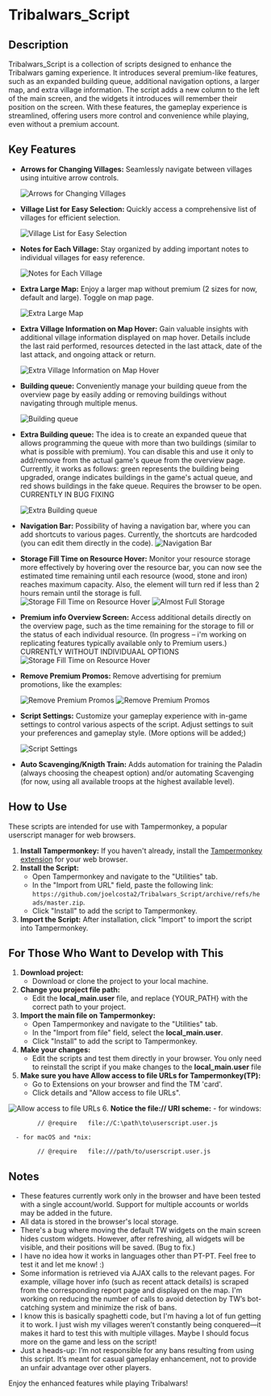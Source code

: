 # Tribalwars_Script

## Description

Tribalwars_Script is a collection of scripts designed to enhance the Tribalwars gaming experience. It introduces several premium-like features, such as an expanded building queue, additional navigation options, a larger map, and extra village information. The script adds a new column to the left of the main screen, and the widgets it introduces will remember their position on the screen. With these features, the gameplay experience is streamlined, offering users more control and convenience while playing, even without a premium account.

## Key Features

- **Arrows for Changing Villages:** Seamlessly navigate between villages using intuitive arrow controls.
  
  ![Arrows for Changing Villages](img/navigationArrows.png)

- **Village List for Easy Selection:** Quickly access a comprehensive list of villages for efficient selection.
  
  ![Village List for Easy Selection](img/villageList.png)

- **Notes for Each Village:** Stay organized by adding important notes to individual villages for easy reference.
  
  ![Notes for Each Village](img/notepad.png)

- **Extra Large Map:** Enjoy a larger map without premium (2 sizes for now, default and large). Toggle on map page.
  
  ![Extra Large Map](img/largeMap.png)

- **Extra Village Information on Map Hover:** Gain valuable insights with additional village information displayed on map hover. Details include the last raid performed, resources detected in the last attack, date of the last attack, and ongoing attack or return.
  
  ![Extra Village Information on Map Hover](img/mapVillageHoverExtraInfo.png)

- **Building queue:** Conveniently manage your building queue from the overview page by easily adding or removing buildings without navigating through multiple menus.
  
  ![Building queue](img/extraBuildQueue0.png)

- **Extra Building queue:** The idea is to create an expanded queue that allows programming the queue with more than two buildings (similar to what is possible with premium). You can disable this and use it only to add/remove from the actual game's queue from the overview page.
Currently, it works as follows: green represents the building being upgraded, orange indicates buildings in the game's actual queue, and red shows buildings in the fake queue. Requires the browser to be open. CURRENTLY IN BUG FIXING
  
  ![Extra Building queue](img/extraBuildQueue.png)

- **Navigation Bar:** Possibility of having a navigation bar, where you can add shortcuts to various pages. Currently, the shortcuts are hardcoded (you can edit them directly in the code).
  ![Navigation Bar](img/navigationBar.png)

- **Storage Fill Time on Resource Hover:** Monitor your resource storage more effectively by hovering over the resource bar, you can now see the estimated time remaining until each resource (wood, stone and iron) reaches maximum capacity. Also, the element will turn red if less than 2 hours remain until the storage is full. 
  ![Storage Fill Time on Resource Hover](img/ressourceFullHover.png)
  ![Almost Full Storage](img/storageAlmostFull.png)

- **Premium info Overview Screen:** Access additional details directly on the overview page, such as the time remaining for the storage to fill or the status of each individual resource. (In progress – i'm working on replicating features typically available only to Premium users.) CURRENTLY WITHOUT INDIVIDUAAL OPTIONS
  ![Storage Fill Time on Resource Hover](img/overviewExtraInfo.png)

- **Remove Premium Promos:** Remove advertising for premium promotions, like the examples:
  
  ![Remove Premium Promos](img/premium_promo.png)
  ![Remove Premium Promos](img/premium_promo2.png)

- **Script Settings:** Customize your gameplay experience with in-game settings to control various aspects of the script. Adjust settings to suit your preferences and gameplay style. (More options will be added;)
  
  ![Script Settings](img/scriptSettings.png)

- **Auto Scavenging/Knigth Train:** Adds automation for training the Paladin (always choosing the cheapest option) and/or automating Scavenging (for now, using all available troops at the highest available level).

## How to Use

These scripts are intended for use with Tampermonkey, a popular userscript manager for web browsers.

1. **Install Tampermonkey:** If you haven't already, install the [Tampermonkey extension](https://www.tampermonkey.net/) for your web browser.
2. **Install the Script:**
   - Open Tampermonkey and navigate to the "Utilities" tab.
   - In the "Import from URL" field, paste the following link: `https://github.com/joelcosta2/Tribalwars_Script/archive/refs/heads/master.zip`.
   - Click "Install" to add the script to Tampermonkey.
3. **Import the Script:** After installation, click "Import" to import the script into Tampermonkey.

## For Those Who Want to Develop with This
1. **Download project:**
   - Download or clone the project to your local machine.
2. **Change you project file path:**
   - Edit the **local_main.user** file, and replace {YOUR_PATH} with the correct path to your project.
3. **Import the main file on Tampermonkey:**
   - Open Tampermonkey and navigate to the "Utilities" tab.
   - In the "Import from file" field, select the **local_main.user**.
   - Click "Install" to add the script to Tampermonkey.
4. **Make your changes:**
   - Edit the scripts and test them directly in your browser. You only need to reinstall the script if you make changes to the **local_main.user** file
5. **Make sure you have Allow access to file URLs for Tampermonkey(TP):**
   - Go to Extensions on your browser and find the TM 'card'.
   - Click details and "Allow access to file URLs".
   
  ![Allow access to file URLs](img/dkhgl.png)
6. **Notice the file:// URI scheme:**
      - for windows:

            // @require   file://C:\path\to\userscript.user.js

      - for macOS and *nix:

            // @require   file:///path/to/userscript.user.js

## Notes

- These features currently work only in the browser and have been tested with a single account/world. Support for multiple accounts or worlds may be added in the future.
- All data is stored in the browser's local storage.
- There's a bug where moving the default TW widgets on the main screen hides custom widgets. However, after refreshing, all widgets will be visible, and their positions will be saved. (Bug to fix.)
- I have no idea how it works in languages other than PT-PT. Feel free to test it and let me know! :)
- Some information is retrieved via AJAX calls to the relevant pages. For example, village hover info (such as recent attack details) is scraped from the corresponding report page and displayed on the map. I'm working on reducing the number of calls to avoid detection by TW’s bot-catching system and minimize the risk of bans.
- I know this is basically spaghetti code, but I'm having a lot of fun getting it to work. I just wish my villages weren’t constantly being conquered—it makes it hard to test this with multiple villages. Maybe I should focus more on the game and less on the script!
- Just a heads-up: I’m not responsible for any bans resulting from using this script. It’s meant for casual gameplay enhancement, not to provide an unfair advantage over other players.

Enjoy the enhanced features while playing Tribalwars!
